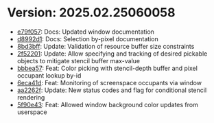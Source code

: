 # Version: 2025.02.25060058

* [e79f057](https://github.com/ford-jones/lazarus/commit/e79f0577d043f629c9d763f208ec02cc9033e8cd): Docs: Updated window documentation
* [d8992d1](https://github.com/ford-jones/lazarus/commit/d8992d1e9bcd2ef56965ffe5e82b983a49070938): Docs: Selection by-pixel documentation
* [8bd3bff](https://github.com/ford-jones/lazarus/commit/8bd3bffe06106fa9a8b85bac37251aba54b7a0d6): Update: Validation of resource buffer size constraints
* [2f52201](https://github.com/ford-jones/lazarus/commit/2f5220102d067b291c18beb650a23ca060640296): Update: Allow specifying and tracking of desired pickable objects to mitigate stencil buffer max-value
* [bbbea57](https://github.com/ford-jones/lazarus/commit/bbbea57f5dd43c5c701cae9741452ce51694f4be): Feat: Color picking with stencil-depth buffer and pixel occupant lookup by-id
* [6eca41d](https://github.com/ford-jones/lazarus/commit/6eca41db3ff20afddc4476d0f53c4d985dc43df2): Feat: Monitoring of screenspace occupants via window
* [aa2262f](https://github.com/ford-jones/lazarus/commit/aa2262fac00ecebec665f303df49222d9d50194a): Update: New status codes and flag for conditional stencil rendering
* [5f90e43](https://github.com/ford-jones/lazarus/commit/5f90e43d6245c2c195e10667502a46923ccdeb8d): Feat: Allowed window background color updates from userspace
